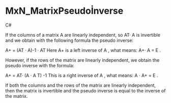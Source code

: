 
# MxN_MatrixPseudoİnverse
C#


If the columns of a matrix A are linearly independent, so  AT· A  is invertible and we obtain with the following formula the pseudo inverse:

A+ = (AT · A)-1 · AT
Here  A+  is a left inverse of  A , what means:  A+· A = E .

However, if the rows of the matrix are linearly independent, we obtain the pseudo inverse with the formula:

A+ = AT· (A · A T) -1
This is a right inverse of  A , what means:  A · A+ = E .

If both the columns and the rows of the matrix are linearly independent, then the matrix is invertible and the pseudo inverse is equal to the inverse of the matrix.
